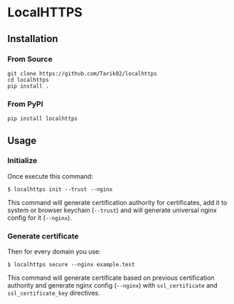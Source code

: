# LocalHTTPS

## Installation

### From Source

```
git clone https://github.com/Tarik02/localhttps
cd localhttps
pip install .
```

### From PyPI

```
pip install localhttps
```


## Usage

### Initialize

Once execute this command:
```
$ localhttps init --trust --nginx
```

This command will generate certification authority for certificates, add it to system or browser keychain (`--trust`) and will generate universal nginx config for it (`--nginx`).


### Generate certificate

Then for every domain you use:
```
$ localhttps secure --nginx example.test
```

This command will generate certificate based on previous certification authority and generate nginx config (`--nginx`) with `ssl_certificate` and `ssl_certificate_key` directives.
